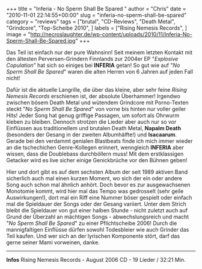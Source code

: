 +++
title = "Inferia - No Sperm Shall Be Spared "
author = "Chris"
date = "2010-11-01 22:14:55+00:00"
slug = "inferia-no-sperm-shall-be-spared"
category = "reviews"
tags = ["brutal", "CD-Reviews", "Death Metal", "Grindcore", "Top-Scheibe 2010", ]
labels = ["Rising Nemesis Records", ]
image = "http://necroslaughter.de/wp-content/uploads/2010/11/Inferia-No-Sperm-Shall-Be-Spared.jpg"
+++

Das Teil ist einfach nur der pure Wahnsinn! Seit meinem letzten Kontakt mit den ältesten Perversen-Grindern Finnlands zur 2004er EP "_Explosive Copulation_" hat sich so einiges bei **INFERIA** getan! So gut wie auf "_No Sperm Shall Be Spared_" waren die alten Herren von 6 Jahren auf jeden Fall nicht!

Dafür ist die aktuelle Langrille, die über das kleine, aber sehr feine _Rising Nemesis Records_ erschienen ist, der absolute Überhammer! Irgendwo zwischen bösem Death Metal und wütendem Grindcore mit Porno-Texten steckt "_No Sperm Shall Be Spared_" von vorne bis hinten nur voller geiler Hits! Jeder Song hat genug griffige Passagen, um sofort als Ohrwurm kleben zu bleiben. Dennoch strotzen die Lieder aber auch nur so vor Einflüssen aus traditionellem und brutalen Death Metal, **Napalm Death** (besonders der Gesang in der zweiten Albumhälfte!) und **Isacaarum**. Gerade bei den verdammt genialen Blastbeats finde ich mich immer wieder an die tschechichen Genre-Kollegen erinnert, wenngleich **INFERIA** aber wissen, dass die Doublebass durchböllern muss! Mit dem erstklassigen Getacker wird es live sicher einige Genickbrüche vor den Bühnen geben!

Hier und dort gibt es auf dem sechsten Album der seit 1989 aktiven Band sicherlich auch mal einen kurzen Moment, wo sich der ein oder andere Song auch schon mal ähnlich anhört. Doch bevor es zur ausgewachsenen Monotomie kommt, wird hier mal das Tempo was gedrosselt (sehr geile Auswirkungen!), dort mal ein Riff eine Nummer böser gespielt oder einfach mal die Spieldauer der Songs oder der Gesang variiert. Unter dem Strich bleibt die Spieldauer von gut einer halben Stunde - nicht zuletzt auch auf Grund der Überzahl an mächtigen Songs - abwechslungsreich und macht "_No Sperm Shall Be Spared_" zu einer Pflichtscheibe 2006! Durch die mannigfaltigen Einflüsse dürfen sowohl Todesbleier wie auch Grinder das Teil kaufen. Und wer sich an der lyrischen Komponente stört, darf das gerne seiner Mami vorweinen, danke.





---
**Infos**
Rising Nemesis Records - August 2006
CD - 19 Lieder / 32:21 Min.
